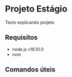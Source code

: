 # Projeto Estágio
Texto explicando projeto

## Requisitos
* node.js v16.10.0 
* nvm

## Comandos úteis
